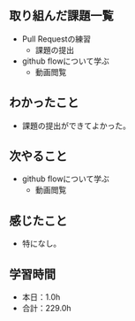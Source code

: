## 取り組んだ課題一覧
- Pull Requestの練習
  -  課題の提出
- github flowについて学ぶ
  -  動画閲覧
## わかったこと
- 課題の提出ができてよかった。
## 次やること
- github flowについて学ぶ
  -  動画閲覧
## 感じたこと
- 特になし。
## 学習時間
- 本日：1.0h
- 合計：229.0h